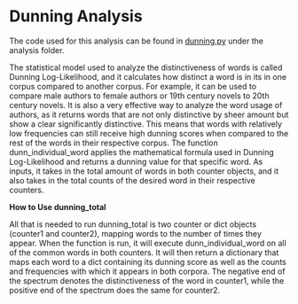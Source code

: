 # Dunning Analysis

 The code used for this analysis can be found in [dunning.py](https://github.com/dhmit/gender_novels/blob/master/gender_novels/analysis/dunning.py) under the 
 analysis folder.

 The statistical model used to analyze the distinctiveness of words
 is called Dunning Log-Likelihood, and it calculates how distinct a word
 is in its in one corpus compared to another corpus. For example, it can
 be used to compare male authors to female authors or 19th century novels
 to 20th century novels. It is also a very effective way to analyze the 
 word usage of authors, as it returns words that are not only distinctive
 by sheer amount but show a clear significantly distinctive.
 This means that words with relatively low frequencies can still receive high 
 dunning scores when compared to the rest of the words in their respective
 corpus. The function dunn\_individual\_word applies the mathematical formula
 used in Dunning Log-Likelihood and returns a dunning value for that specific word.
 As inputs, it takes in the total amount of words in both counter objects,
 and it also takes in the total counts of the desired word in their respective counters.

 **How to Use dunning_total**
  
  All that is needed to run dunning\_total is two counter or dict objects (counter1
  and counter2), mapping words to the number of times they appear. 
  When the function is run, it will execute dunn\_individual\_word on all of the common words 
  in both counters. It will then return a dictionary that maps each word to 
  a dict containing its dunning score as well as the counts and frequencies with which
  it appears in both corpora. The negative end of the spectrum denotes the distinctiveness
  of the word in counter1, while the positive end of the spectrum does the 
  same for counter2. 
